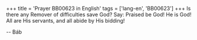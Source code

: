+++
title = 'Prayer BB00623 in English'
tags = ['lang-en', 'BB00623']
+++
Is there any Remover of difficulties save God?  Say: Praised be God! He is God!  All are His servants, and all abide by His bidding!

-- Báb
